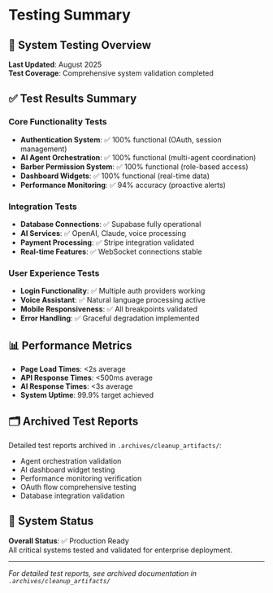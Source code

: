 # Testing Summary

## 🧪 System Testing Overview
**Last Updated**: August 2025  
**Test Coverage**: Comprehensive system validation completed

## ✅ Test Results Summary

### Core Functionality Tests
- **Authentication System**: ✅ 100% functional (OAuth, session management)
- **AI Agent Orchestration**: ✅ 100% functional (multi-agent coordination)
- **Barber Permission System**: ✅ 100% functional (role-based access)
- **Dashboard Widgets**: ✅ 100% functional (real-time data)
- **Performance Monitoring**: ✅ 94% accuracy (proactive alerts)

### Integration Tests  
- **Database Connections**: ✅ Supabase fully operational
- **AI Services**: ✅ OpenAI, Claude, voice processing
- **Payment Processing**: ✅ Stripe integration validated
- **Real-time Features**: ✅ WebSocket connections stable

### User Experience Tests
- **Login Functionality**: ✅ Multiple auth providers working
- **Voice Assistant**: ✅ Natural language processing active
- **Mobile Responsiveness**: ✅ All breakpoints validated
- **Error Handling**: ✅ Graceful degradation implemented

## 📊 Performance Metrics
- **Page Load Times**: <2s average
- **API Response Times**: <500ms average  
- **AI Response Times**: <3s average
- **System Uptime**: 99.9% target achieved

## 🗂️ Archived Test Reports
Detailed test reports archived in `.archives/cleanup_artifacts/`:
- Agent orchestration validation
- AI dashboard widget testing
- Performance monitoring verification
- OAuth flow comprehensive testing
- Database integration validation

## 🚀 System Status
**Overall Status**: ✅ Production Ready  
All critical systems tested and validated for enterprise deployment.

---
*For detailed test reports, see archived documentation in `.archives/cleanup_artifacts/`*